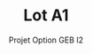 ---
hero_image: poster.webp
hero_darken: true
hero_height: is-small
layout: project-geb
image: poster.webp
geb: true

title: Lot A1
subtitle: Projet Option GEB I2
description: Réalisation d'une maison dans le cadre de l'option GEB de seconde année.

scale: 1:200
file: house.rvt

tutor: 
  - label: Nicolas DUPORT
    mail: 'nicolas.duport@unilasalle.fr'
    year: 2024
  - label: Adrien BRACQ
    mail: 'adrien.bracq@unilasalle.fr'
    year: 2024

student:
  - label: Hamon Ronan
    mail: 'prenom.nom@etu.unilasalle.fr'

type: GEB

soft: Revit 2024
---